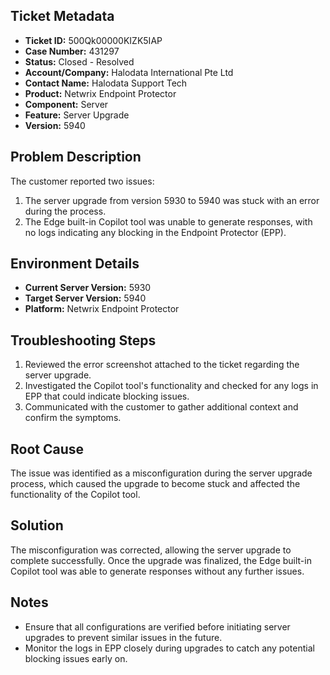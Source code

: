 ## Ticket Metadata
- **Ticket ID:** 500Qk00000KIZK5IAP
- **Case Number:** 431297
- **Status:** Closed - Resolved
- **Account/Company:** Halodata International Pte Ltd
- **Contact Name:** Halodata Support Tech
- **Product:** Netwrix Endpoint Protector
- **Component:** Server
- **Feature:** Server Upgrade
- **Version:** 5940

## Problem Description
The customer reported two issues:
1. The server upgrade from version 5930 to 5940 was stuck with an error during the process.
2. The Edge built-in Copilot tool was unable to generate responses, with no logs indicating any blocking in the Endpoint Protector (EPP).

## Environment Details
- **Current Server Version:** 5930
- **Target Server Version:** 5940
- **Platform:** Netwrix Endpoint Protector

## Troubleshooting Steps
1. Reviewed the error screenshot attached to the ticket regarding the server upgrade.
2. Investigated the Copilot tool's functionality and checked for any logs in EPP that could indicate blocking issues.
3. Communicated with the customer to gather additional context and confirm the symptoms.

## Root Cause
The issue was identified as a misconfiguration during the server upgrade process, which caused the upgrade to become stuck and affected the functionality of the Copilot tool.

## Solution
The misconfiguration was corrected, allowing the server upgrade to complete successfully. Once the upgrade was finalized, the Edge built-in Copilot tool was able to generate responses without any further issues.

## Notes
- Ensure that all configurations are verified before initiating server upgrades to prevent similar issues in the future.
- Monitor the logs in EPP closely during upgrades to catch any potential blocking issues early on.